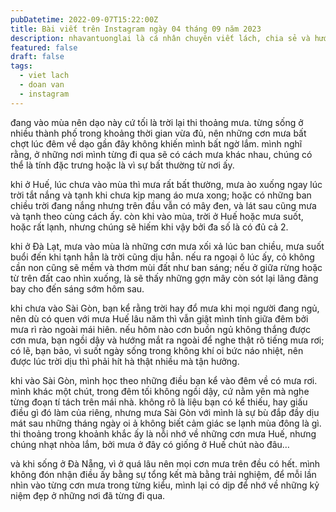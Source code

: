 ```yaml
---
pubDatetime: 2022-09-07T15:22:00Z
title: Bài viết trên Instagram ngày 04 tháng 09 năm 2023
description: nhavantuonglai là cá nhân chuyên viết lách, chia sẻ và hướng dẫn mọi người thuần thục hơn khi thực hành viết lách mỗi ngày qua những bài chia sẻ ngắn trên Instagram chính thức.
featured: false
draft: false
tags:
  - viet lach
  - doan van
  - instagram
---
```


đang vào mùa nên dạo này cứ tối là trời lại thi thoảng mưa. từng sống ở nhiều thành phố trong khoảng thời gian vừa đủ, nên những cơn mưa bất chợt lúc đêm về dạo gần đây không khiến mình bất ngờ lắm. mình nghĩ rằng, ở những nơi mình từng đi qua sẽ có cách mưa khác nhau, chúng có thể là tính đặc trưng hoặc là vì sự bất thường từ nơi ấy.

khi ở Huế, lúc chưa vào mùa thì mưa rất bất thường, mưa ào xuống ngay lúc trời tắt nắng và tạnh khi chưa kịp mang áo mưa xong; hoặc có những ban chiều trời đang nắng nhưng trên đầu vẫn có mây đen, và lát sau cũng mưa và tạnh theo cùng cách ấy. còn khi vào mùa, trời ở Huế hoặc mưa suốt, hoặc rất lạnh, nhưng chúng sẽ hiếm khi vậy bởi đa số là có đủ cả 2.

khi ở Đà Lạt, mưa vào mùa là những cơn mưa xối xả lúc ban chiều, mưa suốt buổi đến khi tạnh hẳn là trời cũng dịu hẳn. nếu ra ngoại ô lúc ấy, cỏ không cần non cũng sẽ mềm và thơm mùi đất như ban sáng; nếu ở giữa rừng hoặc từ trên đất cao nhìn xuống, là sẽ thấy những gợn mây còn sót lại lãng đãng bay cho đến sáng sớm hôm sau.

khi chưa vào Sài Gòn, bạn kể rằng trời hay đổ mưa khi mọi người đang ngủ, nên dù có quen với mưa Huế lâu năm thì vẫn giật mình tỉnh giữa đêm bởi mưa rì rào ngoài mái hiên. nếu hôm nào cơn buồn ngủ không thắng được cơn mưa, bạn ngồi dậy và hướng mắt ra ngoài để nghe thật rõ tiếng mưa rơi; có lẽ, bạn bảo, vì suốt ngày sống trong không khí oi bức náo nhiệt, nên được lúc trời dịu thì phải hít hà thật nhiều mà tận hưởng.

khi vào Sài Gòn, mình học theo những điều bạn kể vào đêm về có mưa rơi. mình khác một chút, trong đêm tối không ngồi dậy, cứ nằm yên mà nghe từng đoạn tí tách trên mái nhà. không rõ là liệu bạn có kể thiếu, hay giấu điều gì đó làm của riêng, nhưng mưa Sài Gòn với mình là sự bù đắp đầy dịu mát sau những tháng ngày oi ả không biết cảm giác se lạnh mùa đông là gì. thi thoảng trong khoảnh khắc ấy là nỗi nhớ về những cơn mưa Huế, nhưng chúng nhạt nhòa lắm, bởi mưa ở đây có giống ở Huế chút nào đâu…

và khi sống ở Đà Nẵng, vì ở quá lâu nên mọi cơn mưa trên đều có hết. mình không đón nhận điều ấy bằng sự tổng kết mà bằng trải nghiệm, để mỗi lần nhìn vào từng cơn mưa trong từng kiểu, mình lại có dịp để nhớ về những kỷ niệm đẹp ở những nơi đã từng đi qua.
